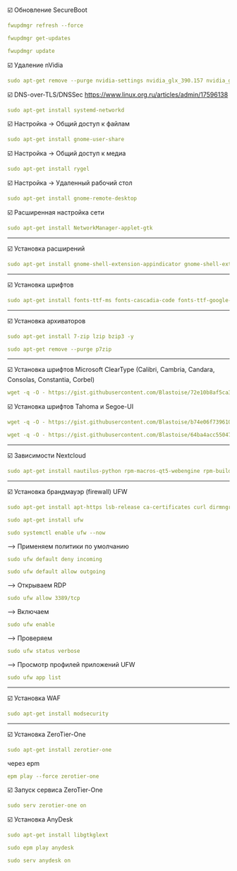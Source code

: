 :ballot_box_with_check: Обновление SecureBoot
```yaml
fwupdmgr refresh --force
```
```yaml
fwupdmgr get-updates
```
```yaml
fwupdmgr update
```

:ballot_box_with_check: Удаление nVidia
```yaml
sudo apt-get remove --purge nvidia-settings nvidia_glx_390.157 nvidia_glx_470.256.02 nvidia_glx_570.133.07 nvidia_glx_common
```

:ballot_box_with_check: DNS-over-TLS/DNSSec
https://www.linux.org.ru/articles/admin/17596138
```yaml
sudo apt-get install systemd-networkd
```
:ballot_box_with_check: Настройка -> Общий доступ к файлам
```yaml
sudo apt-get install gnome-user-share
```
:ballot_box_with_check: Настройка -> Общий доступ к медиа
```yaml
sudo apt-get install rygel 
```
:ballot_box_with_check: Настройка -> Удаленный рабочий стол
```yaml
sudo apt-get install gnome-remote-desktop
```
:ballot_box_with_check: Расширенная настройка сети
```yaml
sudo apt-get install NetworkManager-applet-gtk
```
----------------------------------
:ballot_box_with_check: Установка расширений
```yaml
sudo apt-get install gnome-shell-extension-appindicator gnome-shell-extension-dash-to-dock gnome-shell-extension-blur-my-shell gnome-shell-extension-gtk4-desktop-icons-ng
```
----------------------------------
:ballot_box_with_check: Установка шрифтов
```yaml
sudo apt-get install fonts-ttf-ms fonts-cascadia-code fonts-ttf-google-crosextra-carlito fonts-ttf-google-noto-emoji fonts-ttf-google-noto-emoji-color
```
----------------------------------
:ballot_box_with_check: Установка архиваторов
```yaml
sudo apt-get install 7-zip lzip bzip3 -y
```
```yaml
sudo apt-get remove --purge p7zip
```
----------------------------------
:ballot_box_with_check: Установка шрифтов Microsoft ClearType (Calibri, Cambria, Candara, Consolas, Constantia, Corbel)
```yaml
wget -q -O - https://gist.githubusercontent.com/Blastoise/72e10b8af5ca359772ee64b6dba33c91/raw/2d7ab3caa27faa61beca9fbf7d3aca6ce9a25916/clearType.sh | bash
```
:ballot_box_with_check: Установка шрифтов Tahoma и  Segoe-UI
```yaml
wget -q -O - https://gist.githubusercontent.com/Blastoise/b74e06f739610c4a867cf94b27637a56/raw/96926e732a38d3da860624114990121d71c08ea1/tahoma.sh | bash
```
```yaml
wget -q -O - https://gist.githubusercontent.com/Blastoise/64ba4acc55047a53b680c1b3072dd985/raw/6bdf69384da4783cc6dafcb51d281cb3ddcb7ca0/segoeUI.sh | bash
```
----------------------------------
:ballot_box_with_check: Зависимости Nextcloud
```yaml
sudo apt-get install nautilus-python rpm-macros-qt5-webengine rpm-build-python3 rpm-build-gir rpm-build-kf5 doxygen extra-cmake-modules graphviz kf5-kio-devel libqtkeychain-qt5-devel libsqlite3-devel libssl-devel python3-dev qt5-tools-devel qt5-webkit-devel zlib-devel libgio-devel glib2-devel qt5-svg-devel kf5-kwindowsystem-devel qt5-quickcontrols2-devel qt5-websockets-devel kf5-karchive-devel rpm-build-python3
```

----------------------------------
:ballot_box_with_check: Установка брандмауэр (firewall) UFW
```yaml
sudo apt-get install apt-https lsb-release ca-certificates curl dirmngr gnupg python3-module-setuptools python3-module-systemd -y
```

```yaml
sudo apt-get install ufw
```

```yaml
sudo systemctl enable ufw --now
```

--> Применяем политики по умолчанию
```yaml
sudo ufw default deny incoming
```
```yaml
sudo ufw default allow outgoing
```
 
--> Открываем RDP
```yaml
sudo ufw allow 3389/tcp
```
  
--> Включаем 
```yaml
sudo ufw enable
```
  
--> Проверяем
```yaml
sudo ufw status verbose
```

--> Просмотр профилей приложений UFW
```yaml
sudo ufw app list
```
----------------------------------------------
:ballot_box_with_check: Установка WAF
```yaml
sudo apt-get install modsecurity
```
----------------------------------------------
:ballot_box_with_check: Установка ZeroTier-One
```yaml
sudo apt-get install zerotier-one
```
через epm
```yaml
epm play --force zerotier-one
```

:ballot_box_with_check: Запуск сервиса ZeroTier-One
```yaml
sudo serv zerotier-one on
```

:ballot_box_with_check: Установка AnyDesk
```yaml
sudo apt-get install libgtkglext
```
```yaml
sudo epm play anydesk
```
```yaml
sudo serv anydesk on
```
